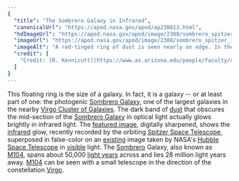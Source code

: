```yaml
---
{
  "title": "The Sombrero Galaxy in Infrared",
  "canonicalUrl": "https://apod.nasa.gov/apod/ap230813.html",
  "hdImageUrl": "https://apod.nasa.gov/apod/image/2308/sombrero_spitzer_3000.jpg",
  "imageUrl": "https://apod.nasa.gov/apod/image/2308/sombrero_spitzer_1080.jpg",
  "imageAlt": "A red-tinged ring of dust is seen nearly on edge. In the ring's center and extending around the frame, blue gas and stars are shown. Please see the explanation for more detailed information.",
  "credit": [
    "Credit: [R. Kennicutt](https://www.as.arizona.edu/people/faculty/robert-kennicutt) ([Steward Obs.](http://www.as.arizona.edu/)) et al., [SSC](http://www.spitzer.caltech.edu/), [JPL](https://www.jpl.nasa.gov/), [Caltech](http://www.caltech.edu/), [NASA](https://www.nasa.gov/)"
  ]
}
---
```


This floating ring is the size of a galaxy. In fact, it is a galaxy -- or at least part of one: the photogenic [Sombrero Galaxy](http://messier.seds.org/m/m104.html), one of the largest galaxies in the nearby [Virgo Cluster of Galaxies](https://apod.nasa.gov/apod/ap050213.html). The dark band of [dust](https://apod.nasa.gov/apod/ap030706.html) that obscures the mid-section of the [Sombrero Galaxy](https://en.wikipedia.org/wiki/Sombrero_galaxy) in optical light actually glows brightly in infrared light. The [featured image](https://www.spitzer.caltech.edu/images/1419-ssc2005-11a-Spitzer-Spies-Spectacular-Sombrero), digitally sharpened, shows the [infrared](https://science.nasa.gov/ems/07_infraredwaves) glow, recently recorded by the orbiting [Spitzer Space Telescope](https://www.nasa.gov/mission_pages/spitzer/main/index.html), superposed in false-color on an [existing](https://apod.nasa.gov/apod/ap210514.html) image taken by NASA's [Hubble Space Telescope](https://www.nasa.gov/mission_pages/hubble/about) in [visible](https://science.nasa.gov/ems/09_visiblelight) light. The [Sombrero](https://en.wikipedia.org/wiki/Sombrero) Galaxy, also known as [M104](http://www.youtube.com/watch?v=GBB2xQe8nMw), spans about 50,000 [light years](https://spaceplace.nasa.gov/light-year/en/) across and lies 28 million light years away. [M104](https://apod.nasa.gov/apod/ap070505.html) can be seen with a small telescope in the direction of the constellation [Virgo](https://en.wikipedia.org/wiki/Virgo_(constellation)).
